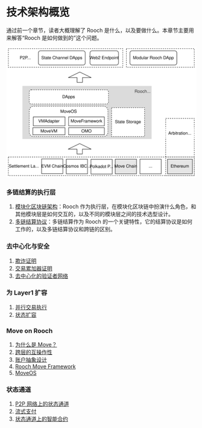 # 技术架构概览

通过前一个章节，读者大概理解了 Rooch 是什么，以及要做什么。本章节主要用来解答“Rooch 是如何做到的”这个问题。

![overview](/static/diagram/rooch-overview.svg)

### 多链结算的执行层

1. [模块化区块链架构](01-modular-blockchain-architecture/index.md)：Rooch 作为执行层，在模块化区块链中扮演什么角色，和其他模块层是如何交互的，以及不同的模块层之间的技术选型设计。
2. [多链结算协议](01-modular-blockchain-architecture/01-multi-chain-settlement-protocol.md)：多链结算作为 Rooch 的一个关键特性，它的结算协议是如何工作的，以及多链结算协议和跨链的区别。

### 去中心化与安全

1. [欺诈证明](02-fraud-proofs.md)
2. [交易累加器证明](03-transaction-accumulator-proofs.md)
3. [去中心化的验证者网络](04-decentralized-validator-network.md)

### 为 Layer1 扩容

1. [并行交易执行](05-parallel-transaction-execution.md)
2. [状态扩容](06-state-scaling.md)

### Move on Rooch

1. [为什么是 Move？](07-move-on-rooch/index.md)
2. [跨层的互操作性](07-move-on-rooch/01-cross-layer-interoperability.md)
3. [账户抽象设计](07-move-on-rooch/02-account-abstraction.md)
4. [Rooch Move Framework](07-move-on-rooch/03-rooch-framework.md)
5. [MoveOS](07-move-on-rooch/04-moveos.md)

### 状态通道

1. [P2P 网络上的状态通道](08-state-channel/index.md)
2. [流式支付](08-state-channel/01-streaming-payment.md)
3. [状态通道上的智能合约](08-state-channel/02-channel-contract.md)
